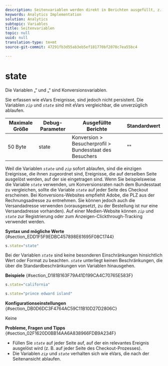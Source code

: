 ```yaml
---
description: Seitenvariablen werden direkt in Berichten ausgefüllt, z. B. pageName, List Props, List Variables usw.
keywords: Analytics Implementation
solution: Analytics
subtopic: Variables
title: Seitenvariablen
topic: null
uuid: null
translation-type: tm+mt
source-git-commit: 47291fb3d55ab3eb5ef181770bf2078c7ea55bc4

---
```



# state

Die Variablen „“ und „“ sind Konversionsvariablen.


<!-- 

state.xml

 -->

Sie erfassen wie eVars Ereignisse, sind jedoch nicht persistent. Die Variablen *`zip`* und *`state`* sind mit eVars vergleichbar, die unverzüglich ablaufen.

| Maximale Größe | Debug-Parameter | Ausgefüllte Berichte | Standardwert |
|---|---|---|---|
| 50 Byte | state | Konversion &gt; Besucherprofil &gt; Bundesstaat des Besuchers | "" |

Weil die Variablen *`state`* und *`zip`* sofort ablaufen, sind die einzigen Ereignisse, die ihnen zugeordnet sind, Ereignisse, die auf derselben Seite ausgelöst werden, auf der sie eingetragen sind. Wenn Sie beispielsweise die Variable *`state`* verwenden, um Konversionsraten nach dem Bundesstaat zu vergleichen, sollte die Variable *`state`* auf jeder Seite des Checkout erscheinen. Bei Konversions-Websites empfiehlt Adobe, die PLZ aus der Rechnungsadresse zu entnehmen. Sie können jedoch auch die Versandadresse verwenden (vorausgesetzt, zu der Bestellung ist nur eine Versandadresse vorhanden). Auf einer Medien-Website können *`zip`* und *`state`* zur Registrierung oder zum Anzeigen-Clickthrough-Tracking verwendet werden.

**Syntax und mögliche Werte** {#section_EDD1F5F9EDBC457898E61695F08C1744}

```js
s.state="state"
```

Bei der Variablen *`state`* sind keine besonderen Einschränkungen hinsichtlich Wert oder Format zu beachten. *`state`* unterliegt keinen Beschränkungen, die über die Standardbeschränkungen von Variablen hinausgehen.

**Beispiele** {#section_D181B163F79A41D199CA4C70765E583F}

```js
s.state="california" 
```

```js
s.state="prince edward island"
```

**Konfigurationseinstellungen** {#section_DB0D6DC3F4764AC59C11B10D27D2806C}

Keine

**Probleme, Fragen und Tipps** {#section_02F1620D0BB14AA6A838966FDB9A234F}

* Füllen Sie *`state`* auf jeder Seite auf, auf der ein relevantes Ereignis ausgelöst wird (z. B. auf jeder Seite des Checkout-Prozesses).
* Die Variablen *`zip`* und *`state`* verhalten sich wie eVars, die nach der Seitenansicht ablaufen.
